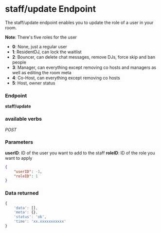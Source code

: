 # staff/update Endpoint

The staff/update endpoint enables you to update the role of a user in your room.

**Note**: There's five roles for the user

* **0**: None, just a regular user
* **1**: ResidentDJ, can lock the waitlist
* **2**: Bouncer, can delete chat messages, remove DJs, force skip and ban people
* **3**: Manager, can everything except removing co hosts and managers as well as editing the room meta
* **4**: Co-Host, can everything except removing co hosts
* **5**: Host, owner status 

### Endpoint

**staff/update**

### available verbs

_POST_

### Parameters

**userID**: ID of the user you want to add to the staff
**roleID**: ID of the role you want to apply

```json
{
    "userID": -1,
    "roleID": 1
}
```

### Data returned

```js
{
    'data': [],
    'meta': {},
    'status': 'ok',
    'time': 'xx.xxxxxxxxxxx'
}
```